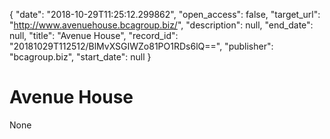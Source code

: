 {
  "date": "2018-10-29T11:25:12.299862", 
  "open_access": false, 
  "target_url": "http://www.avenuehouse.bcagroup.biz/", 
  "description": null, 
  "end_date": null, 
  "title": "Avenue House", 
  "record_id": "20181029T112512/BlMvXSGIWZo81PO1RDs6lQ==", 
  "publisher": "bcagroup.biz", 
  "start_date": null
}

# Avenue House

None
